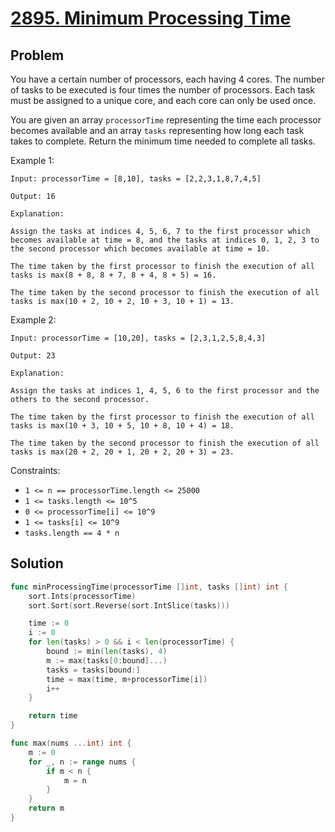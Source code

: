 # [2895. Minimum Processing Time](https://leetcode.com/problems/minimum-processing-time/)

## Problem

You have a certain number of processors, each having 4 cores. The number of tasks to be executed is four times the number of processors. Each task must be assigned to a unique core, and each core can only be used once.

You are given an array `processorTime` representing the time each processor becomes available and an array `tasks` representing how long each task takes to complete. Return the minimum time needed to complete all tasks.


Example 1:

```
Input: processorTime = [8,10], tasks = [2,2,3,1,8,7,4,5]

Output: 16

Explanation:

Assign the tasks at indices 4, 5, 6, 7 to the first processor which becomes available at time = 8, and the tasks at indices 0, 1, 2, 3 to the second processor which becomes available at time = 10. 

The time taken by the first processor to finish the execution of all tasks is max(8 + 8, 8 + 7, 8 + 4, 8 + 5) = 16.

The time taken by the second processor to finish the execution of all tasks is max(10 + 2, 10 + 2, 10 + 3, 10 + 1) = 13.
```

Example 2:

```
Input: processorTime = [10,20], tasks = [2,3,1,2,5,8,4,3]

Output: 23

Explanation:

Assign the tasks at indices 1, 4, 5, 6 to the first processor and the others to the second processor.

The time taken by the first processor to finish the execution of all tasks is max(10 + 3, 10 + 5, 10 + 8, 10 + 4) = 18.

The time taken by the second processor to finish the execution of all tasks is max(20 + 2, 20 + 1, 20 + 2, 20 + 3) = 23.
```

Constraints:

- `1 <= n == processorTime.length <= 25000`
- `1 <= tasks.length <= 10^5`
- `0 <= processorTime[i] <= 10^9`
- `1 <= tasks[i] <= 10^9`
- `tasks.length == 4 * n`

## Solution

```go
func minProcessingTime(processorTime []int, tasks []int) int {
	sort.Ints(processorTime)
	sort.Sort(sort.Reverse(sort.IntSlice(tasks)))

	time := 0
	i := 0
	for len(tasks) > 0 && i < len(processorTime) {
		bound := min(len(tasks), 4)
		m := max(tasks[0:bound]...)
		tasks = tasks[bound:]
		time = max(time, m+processorTime[i])
		i++
	}

	return time
}

func max(nums ...int) int {
	m := 0
	for _, n := range nums {
		if m < n {
			m = n
		}
	}
	return m
}
```